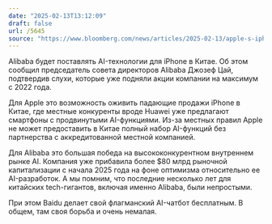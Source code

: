 ```yaml
---
date: "2025-02-13T13:12:09"
draft: false
url: /5645
source: "https://www.bloomberg.com/news/articles/2025-02-13/apple-s-iphone-will-use-alibaba-ai-in-china-joe-tsai-says"
---
```


Alibaba будет поставлять AI-технологии для iPhone в Китае. Об этом сообщил председатель совета директоров Alibaba Джозеф Цай, подтвердив слухи, которые уже подняли акции компании на максимум с 2022 года.

Для Apple это возможность оживить падающие продажи iPhone в Китае, где местные конкуренты вроде Huawei уже предлагают смартфоны с продвинутыми AI-функциями. Из-за местных правил Apple не может предоставить в Китае полный набор AI-функций без партнерства с аккредитованной местной компанией.

Для Alibaba это большая победа на высококонкурентном внутреннем рынке AI. Компания уже прибавила более $80 млрд рыночной капитализации с начала 2025 года на фоне оптимизма относительно ее AI-разработок. А мы помним, что последние несколько лет для китайских tech-гигантов, включая именно Alibaba, были непростыми.

При этом Baidu делает свой флагманский AI-чатбот бесплатным. В общем, там своя борьба и очень немалая.